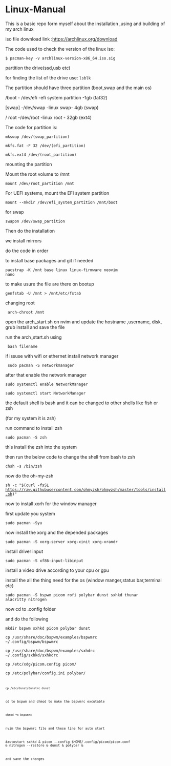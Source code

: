 # Linux-Manual
This is a basic repo form myself about the installation ,using and building of my arch linux

iso file download link :https://archlinux.org/download

The code used to check the version of the linux iso:

<code>$ pacman-key -v archlinux-version-x86_64.iso.sig</code>

partition the drive(ssd,usb etc)

for finding the list of the drive use:
<code>lsblk</code>

The partition should have three partition (boot,swap and the main os)


/boot - /dev/efi -efi system partition -1gb (fat32)

[swap] -/dev/swap -linux swap- 4gb (swap)

/ root -/dev/root -linux root - 32gb (ext4)

The code for partition is:

<code>mkswap /dev/(swap_partition)</code>

<code>mkfs.fat -F 32 /dev/(efi_partition)</code>

<code>mkfs.ext4 /dev/(root_partition)</code>

mounting the partition

Mount the root volume to /mnt

<code>mount /dev/root_partition /mnt</code>

For UEFI systems, mount the EFI system partition

<code>mount --mkdir /dev/efi_system_partition /mnt/boot</code>


for swap

<code>swapon /dev/swap_partition</code>


Then do the installation

we install mirrors 

do the code in order

to install base packages and git if needed

<code>pacstrap -K /mnt base linux linux-firmware neovim nano</code>

to make usure the file are there on bootup

<code>genfstab -U /mnt > /mnt/etc/fstab</code>

changing root

<code> arch-chroot /mnt</code>

open the arch_start.sh on nvim and update the hostname ,username, disk, grub install and save the file

run the arch_start.sh using

<code> bash filename </code>

if issuse with wifi or ethernet install network manager 

<code> sudo pacman -S networkmanager</code>

after that enable the network manager

<code>sudo systemctl enable NetworkManager</code>

<code>sudo systemctl start NetworkManager</code>

the default shell is bash and it can be changed to other shells like fish or zsh

(for my system it is zsh)

run command to install zsh

<code>sudo pacman -S zsh</code>

this install the zsh into the system

then run the below code to change the shell from bash to zsh

<code>chsh -s /bin/zsh</code>

now do the oh-my-zsh

<code>sh -c "$(curl -fsSL https://raw.githubusercontent.com/ohmyzsh/ohmyzsh/master/tools/install.sh)"</code>

now to install xorh for the window manager

first update you system

<code>sudo pacman -Syu</code>

now install the xorg and the depended packages

<code>sudo pacman -S xorg-server xorg-xinit xorg-xrandr</code>

install driver input

<code>sudo pacman -S xf86-input-libinput</code>

install a video drive according to your cpu or gpu

install the all the thing need for the os (window manger,status bar,terminal etc)

<code>sudo pacman -S bspwm picom rofi polybar dunst sxhkd thunar alacritty nitrogen</code>

now cd to .config folder

and do the following

<code>mkdir bspwm sxhkd picom polybar dunst</code>

<code>cp /usr/share/doc/bspwm/examples/bspwmrc ~/.config/bspwm/bspwmrc</code>

<code>cp /usr/share/doc/bspwm/examples/sxhdrc ~/.config/sxhkd/sxhkdrc</code>

<code>cp /etc/xdg/picom.config picom/</code>

<code>cp /etc/polybar/config.ini polybar/<code>

<code>cp /etc/dunst/dunstrc dunst</code>

cd to bspwm and chmod to make the bspwmrc excutable

<code>chmod +x bspwmrc</code>

nvim the bspwmrc file and these line for auto start

#autostart
sxhkd &
picom --config $HOME/.config/picom/picom.conf &
nitrogen --restore &
dunst &
polybar &

and save the changes
















